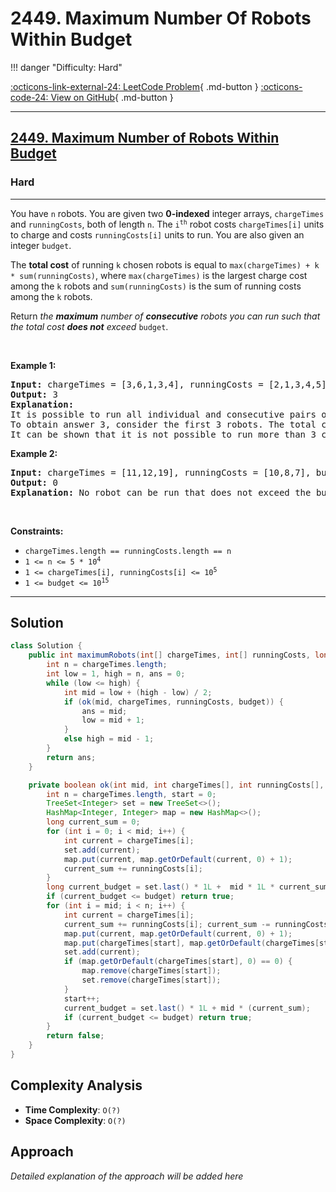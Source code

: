 # 2449. Maximum Number Of Robots Within Budget

!!! danger "Difficulty: Hard"

[:octicons-link-external-24: LeetCode Problem](https://leetcode.com/problems/maximum-number-of-robots-within-budget/){ .md-button }
[:octicons-code-24: View on GitHub](https://github.com/RAJ8664/Leetcode/tree/master/2449-maximum-number-of-robots-within-budget){ .md-button }

---

<h2><a href="https://leetcode.com/problems/maximum-number-of-robots-within-budget">2449. Maximum Number of Robots Within Budget</a></h2><h3>Hard</h3><hr><p>You have <code>n</code> robots. You are given two <strong>0-indexed</strong> integer arrays, <code>chargeTimes</code> and <code>runningCosts</code>, both of length <code>n</code>. The <code>i<sup>th</sup></code> robot costs <code>chargeTimes[i]</code> units to charge and costs <code>runningCosts[i]</code> units to run. You are also given an integer <code>budget</code>.</p>

<p>The <strong>total cost</strong> of running <code>k</code> chosen robots is equal to <code>max(chargeTimes) + k * sum(runningCosts)</code>, where <code>max(chargeTimes)</code> is the largest charge cost among the <code>k</code> robots and <code>sum(runningCosts)</code> is the sum of running costs among the <code>k</code> robots.</p>

<p>Return<em> the <strong>maximum</strong> number of <strong>consecutive</strong> robots you can run such that the total cost <strong>does not</strong> exceed </em><code>budget</code>.</p>

<p>&nbsp;</p>
<p><strong class="example">Example 1:</strong></p>

<pre>
<strong>Input:</strong> chargeTimes = [3,6,1,3,4], runningCosts = [2,1,3,4,5], budget = 25
<strong>Output:</strong> 3
<strong>Explanation:</strong> 
It is possible to run all individual and consecutive pairs of robots within budget.
To obtain answer 3, consider the first 3 robots. The total cost will be max(3,6,1) + 3 * sum(2,1,3) = 6 + 3 * 6 = 24 which is less than 25.
It can be shown that it is not possible to run more than 3 consecutive robots within budget, so we return 3.
</pre>

<p><strong class="example">Example 2:</strong></p>

<pre>
<strong>Input:</strong> chargeTimes = [11,12,19], runningCosts = [10,8,7], budget = 19
<strong>Output:</strong> 0
<strong>Explanation:</strong> No robot can be run that does not exceed the budget, so we return 0.
</pre>

<p>&nbsp;</p>
<p><strong>Constraints:</strong></p>

<ul>
	<li><code>chargeTimes.length == runningCosts.length == n</code></li>
	<li><code>1 &lt;= n &lt;= 5 * 10<sup>4</sup></code></li>
	<li><code>1 &lt;= chargeTimes[i], runningCosts[i] &lt;= 10<sup>5</sup></code></li>
	<li><code>1 &lt;= budget &lt;= 10<sup>15</sup></code></li>
</ul>


---

## Solution

```java
class Solution {
    public int maximumRobots(int[] chargeTimes, int[] runningCosts, long budget) {
        int n = chargeTimes.length;
        int low = 1, high = n, ans = 0;
        while (low <= high) {
            int mid = low + (high - low) / 2;
            if (ok(mid, chargeTimes, runningCosts, budget)) {
                ans = mid;
                low = mid + 1;
            }
            else high = mid - 1;
        }
        return ans;
    }

    private boolean ok(int mid, int chargeTimes[], int runningCosts[], long budget) {
        int n = chargeTimes.length, start = 0;
        TreeSet<Integer> set = new TreeSet<>();
        HashMap<Integer, Integer> map = new HashMap<>();
        long current_sum = 0;
        for (int i = 0; i < mid; i++) {
            int current = chargeTimes[i];
            set.add(current);
            map.put(current, map.getOrDefault(current, 0) + 1);
            current_sum += runningCosts[i];
        }
        long current_budget = set.last() * 1L +  mid * 1L * current_sum;
        if (current_budget <= budget) return true;
        for (int i = mid; i < n; i++) {
            int current = chargeTimes[i];
            current_sum += runningCosts[i]; current_sum -= runningCosts[start];
            map.put(current, map.getOrDefault(current, 0) + 1);
            map.put(chargeTimes[start], map.getOrDefault(chargeTimes[start], 0) -1);
            set.add(current);
            if (map.getOrDefault(chargeTimes[start], 0) == 0) {
                map.remove(chargeTimes[start]);
                set.remove(chargeTimes[start]);
            }
            start++;
            current_budget = set.last() * 1L + mid * (current_sum);
            if (current_budget <= budget) return true;
        }
        return false;
    }
}
```

## Complexity Analysis

- **Time Complexity**: `O(?)`
- **Space Complexity**: `O(?)`

## Approach

*Detailed explanation of the approach will be added here*

